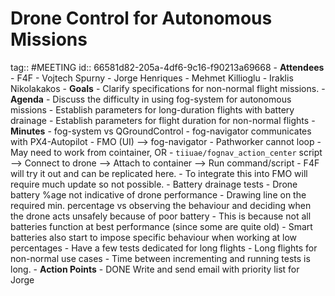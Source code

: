 # Drone Control for Autonomous Missions
tag:: #MEETING
id:: 66581d82-205a-4df6-9c16-f90213a69668
	- **Attendees**
		- F4F
			- Vojtech Spurny
			- Jorge Henriques
		- Mehmet Killioglu
		- Iraklis Nikolakakos
	- **Goals**
		- Clarify specifications for non-normal flight missions.
	- **Agenda**
		- Discuss the difficulty in using fog-system for autonomous missions
		- Establish parameters for long-duration flights with battery drainage
		- Establish parameters for flight duration for non-normal flights
	- **Minutes**
		- fog-system vs QGroundControl
			- fog-navigator communicates with PX4-Autopilot
			- FMO (UI) --> fog-navigator
			- Pathworker cannot loop
			- May need to work from cointainer, OR
			- `tiiuae/fognav_action_center` script --> Connect to drone --> Attach to container --> Run command/script
			- F4F will try it out and can be replicated here.
			- To integrate this into FMO will require much update so not possible.
		- Battery drainage tests
			- Drone battery %age not indicative of drone performance
			- Drawing line on the required min. percentage vs observing the behaviour and deciding when the drone acts unsafely because of poor battery
			- This is because not all batteries function at best performance (since some are quite old)
			- Smart batteries also start to impose specific behaviour when working at low percentages
			- Have a few tests dedicated for long flights
		- Long flights for non-normal use cases
			- Time between incrementing and running tests is long.
	- **Action Points**
		- DONE Write and send email with priority list for Jorge